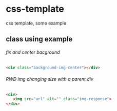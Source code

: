 # css-template
css template, some example
## class using example
###### fix and center bacground
```html
<div class="background-img-center"></div>
```

###### RWD img changing size with a parent div 
```html
<div>
   <img src="url" alt="" class="img-response">
</div>
```

